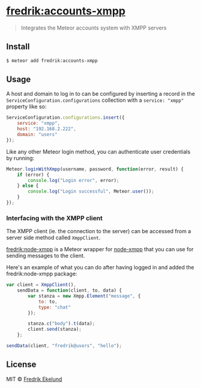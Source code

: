 # [fredrik:accounts-xmpp](https://atmospherejs.com/fredrik/accounts-xmpp)

> Integrates the Meteor accounts system with XMPP servers

## Install

```sh
$ meteor add fredrik:accounts-xmpp
```

## Usage

A host and domain to log in to can be configured by inserting a record in the `ServiceConfiguration.configurations` collection with a `service: "xmpp"` property like so:

```js
ServiceConfiguration.configurations.insert({
    service: "xmpp",
    host: "192.168.2.222",
    domain: "users"
});
```

Like any other Meteor login method, you can authenticate user credentials by running:

```js
Meteor.loginWithXmpp(username, password, function(error, result) {
    if (error) {
        console.log("Login error", error);
    } else {
        console.log("Login successful", Meteor.user());
    }
});
```

### Interfacing with the XMPP client

The XMPP client (ie. the connection to the server) can be accessed from a server side method called `XmppClient`.

[fredrik:node-xmpp](https://atmospherejs.com/fredrik/node-xmpp) is a Meteor wrapper for [node-xmpp](https://github.com/node-xmpp/node-xmpp) that you can use for sending messages to the client.

Here's an example of what you can do after having logged in and added the fredrik:node-xmpp package:

```js
var client = XmppClient(),
    sendData = function(client, to, data) {
        var stanza = new Xmpp.Element("message", {
            to: to,
            type: "chat"
        });

        stanza.c("body").t(data);
        client.send(stanza);
    };

sendData(client, "fredrik@users", "hello");
```

## License

MIT © [Fredrik Ekelund](http://fredrik.computer)
